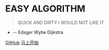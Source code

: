 # EASY ALGORITHM

> QUICK AND DIRTY I WOULD NOT LIKE IT

* -- Edsger Wybe Dijkstra

[GitHub](https://github.com/A11Might/easyalgorithm)
[马上开始](README)